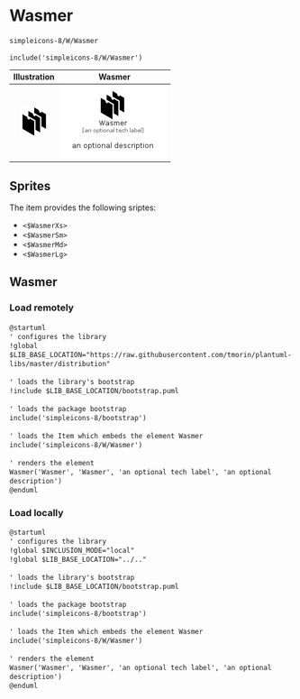 # Wasmer


```text
simpleicons-8/W/Wasmer
```

```text
include('simpleicons-8/W/Wasmer')
```



| Illustration | Wasmer |
| :---: | :---: |
| ![illustration for Illustration](../../simpleicons-8/W/Wasmer.png) | ![illustration for Wasmer](../../simpleicons-8/W/Wasmer.Local.png) |



## Sprites
The item provides the following sriptes:

- `<$WasmerXs>`
- `<$WasmerSm>`
- `<$WasmerMd>`
- `<$WasmerLg>`





## Wasmer

### Load remotely
```plantuml
@startuml
' configures the library
!global $LIB_BASE_LOCATION="https://raw.githubusercontent.com/tmorin/plantuml-libs/master/distribution"

' loads the library's bootstrap
!include $LIB_BASE_LOCATION/bootstrap.puml

' loads the package bootstrap
include('simpleicons-8/bootstrap')

' loads the Item which embeds the element Wasmer
include('simpleicons-8/W/Wasmer')

' renders the element
Wasmer('Wasmer', 'Wasmer', 'an optional tech label', 'an optional description')
@enduml
```

### Load locally
```plantuml
@startuml
' configures the library
!global $INCLUSION_MODE="local"
!global $LIB_BASE_LOCATION="../.."

' loads the library's bootstrap
!include $LIB_BASE_LOCATION/bootstrap.puml

' loads the package bootstrap
include('simpleicons-8/bootstrap')

' loads the Item which embeds the element Wasmer
include('simpleicons-8/W/Wasmer')

' renders the element
Wasmer('Wasmer', 'Wasmer', 'an optional tech label', 'an optional description')
@enduml
```

